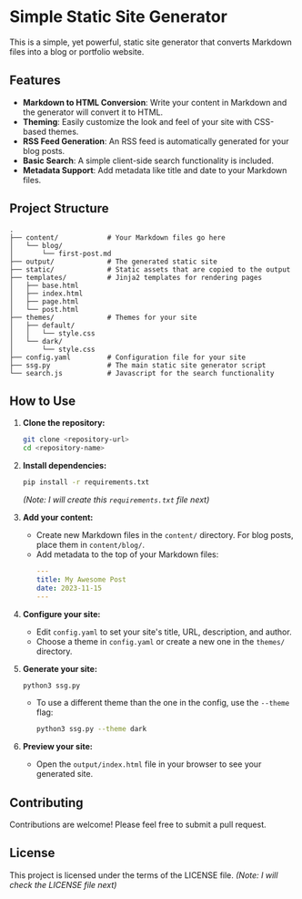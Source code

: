 # Simple Static Site Generator

This is a simple, yet powerful, static site generator that converts Markdown files into a blog or portfolio website.

## Features

*   **Markdown to HTML Conversion**: Write your content in Markdown and the generator will convert it to HTML.
*   **Theming**: Easily customize the look and feel of your site with CSS-based themes.
*   **RSS Feed Generation**: An RSS feed is automatically generated for your blog posts.
*   **Basic Search**: A simple client-side search functionality is included.
*   **Metadata Support**: Add metadata like title and date to your Markdown files.

## Project Structure

```
.
├── content/            # Your Markdown files go here
│   └── blog/
│       └── first-post.md
├── output/             # The generated static site
├── static/             # Static assets that are copied to the output
├── templates/          # Jinja2 templates for rendering pages
│   ├── base.html
│   ├── index.html
│   ├── page.html
│   └── post.html
├── themes/             # Themes for your site
│   ├── default/
│   │   └── style.css
│   └── dark/
│       └── style.css
├── config.yaml         # Configuration file for your site
├── ssg.py              # The main static site generator script
└── search.js           # Javascript for the search functionality
```

## How to Use

1.  **Clone the repository:**
    ```bash
    git clone <repository-url>
    cd <repository-name>
    ```

2.  **Install dependencies:**
    ```bash
    pip install -r requirements.txt
    ```
    *(Note: I will create this `requirements.txt` file next)*

3.  **Add your content:**
    -   Create new Markdown files in the `content/` directory. For blog posts, place them in `content/blog/`.
    -   Add metadata to the top of your Markdown files:
        ```yaml
        ---
        title: My Awesome Post
        date: 2023-11-15
        ---
        ```

4.  **Configure your site:**
    -   Edit `config.yaml` to set your site's title, URL, description, and author.
    -   Choose a theme in `config.yaml` or create a new one in the `themes/` directory.

5.  **Generate your site:**
    ```bash
    python3 ssg.py
    ```
    -   To use a different theme than the one in the config, use the `--theme` flag:
        ```bash
        python3 ssg.py --theme dark
        ```

6.  **Preview your site:**
    -   Open the `output/index.html` file in your browser to see your generated site.

## Contributing

Contributions are welcome! Please feel free to submit a pull request.

## License

This project is licensed under the terms of the LICENSE file.
*(Note: I will check the LICENSE file next)*
